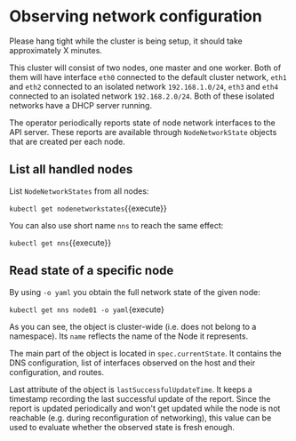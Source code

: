 # Observing network configuration

Please hang tight while the cluster is being setup, it should take approximately
X minutes.

This cluster will consist of two nodes, one master and one worker. Both of them
will have interface `eth0` connected to the default cluster network, `eth1` and
`eth2` connected to an isolated network `192.168.1.0/24`, `eth3` and `eth4`
connected to an isolated network `192.168.2.0/24`. Both of these isolated
networks have a DHCP server running.

The operator periodically reports state of node network interfaces to the API
server. These reports are available through `NodeNetworkState` objects that are
created per each node.

## List all handled nodes

List `NodeNetworkStates` from all nodes:

`kubectl get nodenetworkstates`{{execute}}

You can also use short name `nns` to reach the same effect:

`kubectl get nns`{{execute}}

## Read state of a specific node

By using `-o yaml` you obtain the full network state of the given node:

`kubectl get nns node01 -o yaml`{execute}

As you can see, the object is cluster-wide (i.e. does not belong to a
namespace). Its `name` reflects the name of the Node it represents.

The main part of the object is located in `spec.currentState`. It contains the
DNS configuration, list of interfaces observed on the host and their
configuration, and routes.

<!-- TODO: Link API introduction once it is added to docs -->

Last attribute of the object is `lastSuccessfulUpdateTime`. It keeps a timestamp
recording the last successful update of the report. Since the report is updated
periodically and won't get updated while the node is not reachable (e.g. during
reconfiguration of networking), this value can be used to evaluate whether the
observed state is fresh enough.
